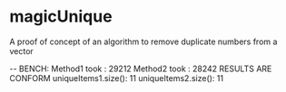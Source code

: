 # magicUnique
A proof of concept of an algorithm to remove duplicate numbers from a vector

-- BENCH:
Method1 took : 29212
Method2 took : 28242
RESULTS ARE CONFORM
uniqueItems1.size(): 11
uniqueItems2.size(): 11

